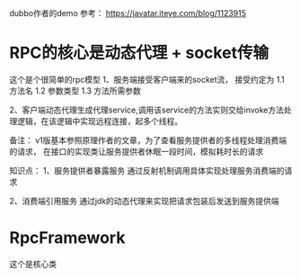 dubbo作者的demo
参考：
https://javatar.iteye.com/blog/1123915


# RPC的核心是动态代理 + socket传输

这个是个很简单的rpc模型
1、服务端接受客户端来的socket流， 接受约定为
     1.1 方法名
     1.2 参数类型
     1.3 方法所需参数

2、客户端动态代理生成代理service,调用该service的方法实则交给invoke方法处理逻辑，在该逻辑中实现远程连接，起多个线程。



备注：
v1版基本参照原理作者的文章，为了查看服务提供者的多线程处理消费端的请求，
在接口的实现类让服务提供者休眠一段时间，模拟耗时长的请求


知识点：
1、服务提供者暴露服务
通过反射机制调用具体实现处理服务消费端的请求

2、消费端引用服务
通过jdk的动态代理来实现把请求包装后发送到服务提供端

# RpcFramework
这个是核心类